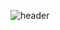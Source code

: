 ![header](https://capsule-render.vercel.app/api?type=rect&color=gradient&height=150&section=header&text=Spring%20ShoppingMall%20Project&fontSize=60&animation=fadeIn)
  
 
